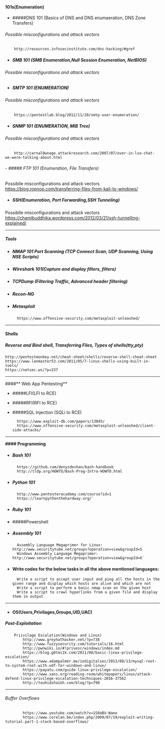 #### **101s(Enumeration)**
- #####DNS 101 (Basics of DNS and DNS enumaeration, DNS Zone Transfers)
###### Possible misconfigurations and attack vectors
		http://resources.infosecinstitute.com/dns-hacking/#gref

- ##### SMB 101 (SMB Enumeration,Null Session Enumeration, NetBIOS)
###### Possible misconfigurations and attack vectors

- ##### SMTP 101 (ENUMERATION)
###### Possible misconfigurations and attack vectors
		https://pentestlab.blog/2012/11/20/smtp-user-enumeration/

- ##### SNMP 101 (ENUMERATION, MIB Tree)
###### Possible misconfigurations and attack vectors
		http://carnal0wnage.attackresearch.com/2007/07/over-in-lso-chat-we-were-talking-about.html
		
###### - ##### FTP 101 (Enumeration, File Transfers)
Possiblle misconfigurations and attack vectors
		https://blog.ropnop.com/transferring-files-from-kali-to-windows/

- ##### SSH(Enumeration, Port Forwarding,SSH Tunneling)
Possiblle misconfigurations and attack vectors
		https://chamibuddhika.wordpress.com/2012/03/21/ssh-tunnelling-explained/





------------


##### **Tools**
- ##### NMAP 101 Port Scanning (TCP Connect Scan, UDP Scanning, Using NSE Scripts)
- ##### Wireshark 101(Capture and display filters, filters)
- ##### TCPDump (Filtering Traffic, Advanced header filtering)
- ##### Recon-NG
- ##### Metasploit
		https://www.offensive-security.com/metasploit-unleashed/

------------


#### **Shells**
##### Reverse and Bind shell, Transferring Files, Types of shells(tty,pty)
	http://pentestmonkey.net/cheat-sheet/shells/reverse-shell-cheat-sheet 
	https://www.lanmaster53.com/2011/05/7-linux-shells-using-built-in-tools/ 
	https://netsec.ws/?p=337

------------


####** Web App Pentesting**
- #####LFI(LFI to RCE)
- #####RFI(RFI to RCE)
- #####SQL Injection (SQLi to RCE)

		https://www.exploit-db.com/papers/13045/
		https://www.offensive-security.com/metasploit-unleashed/client-side-attacks/

------------


**#### Programming**
- ##### Bash 101
		https://github.com/denysdovhan/bash-handbook
		http://tldp.org/HOWTO/Bash-Prog-Intro-HOWTO.html

- ##### Python 101

		http://www.pentesteracademy.com/course?id=1
		https://learnpythonthehardway.org/`
- ##### Ruby 101
- #####Powershell
- ##### Assembly 101
		Assembly Language Megaprimer for Linux: http://www.securitytube.net/groups?operation=view&groupId=5
		Windows Assembly Language Megaprimer: http://www.securitytube.net/groups?operation=view&groupId=6`
- #### Write codes for the below tasks in all the above mentioned languages:
		Write a script to accept user input and ping all the hosts in the given range and display which hosts are alive and which are not
		Write a script to perform a basic nmap scan on the given host
		Write a script to crawl hyperlinks from a given file and display them in output


------------


- #### OS(Users,Privilages,Groups,UID,UAC)

##### Post-Exploitation
		Priivilage Escalation(Windows and Linux)
			http://www.greyhathacker.net/?p=738
			http://www.fuzzysecurity.com/tutorials/16.html
			http://pwnwiki.io/#!privesc/windows/index.md
			https://blog.g0tmi1k.com/2011/08/basic-linux-privilege-escalation/
			https://www.adampalmer.me/iodigitalsec/2013/08/13/mysql-root-to-system-root-with-udf-for-windows-and-linux/
			https://payatu.com/guide-linux-privilege-escalation/
			https://www.sans.org/reading-room/whitepapers/linux/attack-defend-linux-privilege-escalation-techniques-2016-37562
			http://touhidshaikh.com/blog/?p=790

------------


###### Buffer Overflows
			https://www.youtube.com/watch?v=1S0aBV-Waeo
			https://www.corelan.be/index.php/2009/07/19/exploit-writing-tutorial-part-1-stack-based-overflows/
